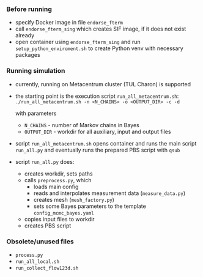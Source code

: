### Before running
- specify Docker image in file `endorse_fterm`
- call `endorse_fterm_sing` which creates SIF image, if it does not exist already
- open container using `endorse_fterm_sing`
and run `setup_python_enviroment.sh` to create Python venv with necessary packages


### Running simulation
- currently, running on Metacentrum cluster (TUL Charon) is supported
- the starting point is the execution script `run_all_metacentrum.sh`:
    ```./run_all_metacentrum.sh -n <N_CHAINS> -o <OUTPUT_DIR> -c -d```
    
    with parameters
    - `N_CHAINS` - number of Markov chains in Bayes
    - `OUTPUT_DIR` - workdir for all auxiliary, input and output files

- script `run_all_metacentrum.sh` opens container
  and runs the main script `run_all.py`
  and eventually runs the prepared PBS script with `qsub`
- script `run_all.py` does:
    - creates workdir, sets paths
    - calls `preprocess.py`, which
      - loads main config
      - reads and interpolates measurement data (`measure_data.py`)
      - creates mesh (`mesh_factory.py`)
      - sets some Bayes parameters to the template `config_mcmc_bayes.yaml`
    - copies input files to workdir
    - creates PBS script


### Obsolete/unused files
- `process.py`
- `run_all_local.sh`
- `run_collect_flow123d.sh`